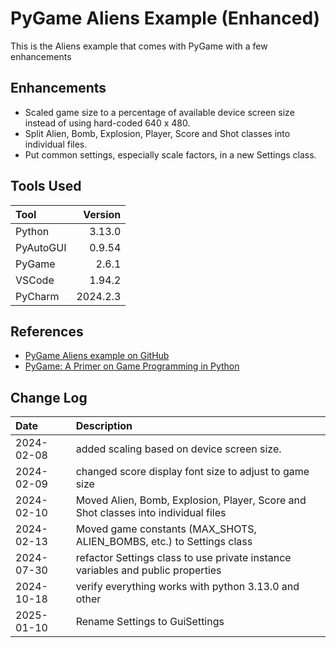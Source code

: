 # PyGame Aliens Example (Enhanced)
This is the Aliens example that comes with PyGame with a few enhancements
## Enhancements
* Scaled game size to a percentage of available device screen size instead of using hard-coded 640 x 480.
* Split Alien, Bomb, Explosion, Player, Score and Shot classes into individual files.
* Put common settings, especially scale factors, in a new Settings class.
## Tools Used

| Tool      |  Version |
|:----------|---------:|
| Python    |   3.13.0 |
| PyAutoGUI |   0.9.54 |
| PyGame    |    2.6.1 |
| VSCode    |   1.94.2 |
| PyCharm   | 2024.2.3 |
## References
* [PyGame Aliens example on GitHub](https://github.com/pygame/pygame/tree/main/examples)
* [PyGame: A Primer on Game Programming in Python](https://realpython.com/pygame-a-primer/)
## Change Log

| Date       | Description                                                                        |
|:-----------|:-----------------------------------------------------------------------------------|
| 2024-02-08 | added scaling based on device screen size.                                         |
| 2024-02-09 | changed score display font size to adjust to game size                             |
| 2024-02-10 | Moved Alien, Bomb, Explosion, Player, Score and Shot classes into individual files |
| 2024-02-13 | Moved game constants (MAX_SHOTS, ALIEN_BOMBS, etc.) to Settings class              |
| 2024-07-30 | refactor Settings class to use private instance variables and public properties    |
| 2024-10-18 | verify everything works with python 3.13.0 and other                               |
| 2025-01-10 | Rename Settings to GuiSettings                                                     |

